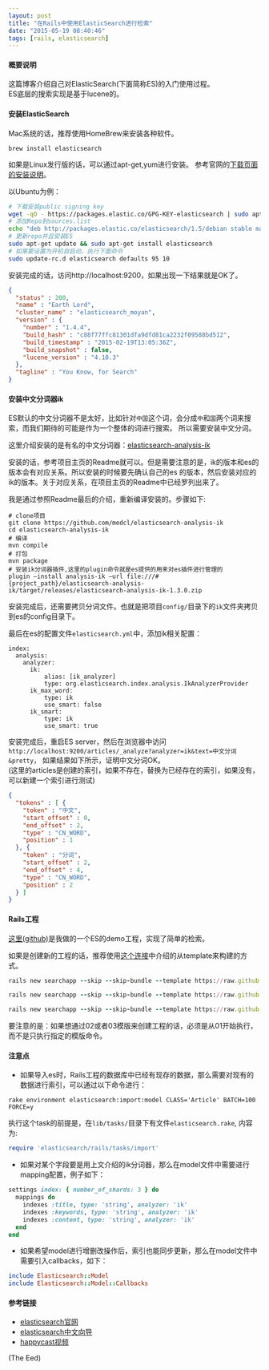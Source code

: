 ```yaml
---
layout: post
title: "在Rails中使用ElasticSearch进行检索"
date: "2015-05-19 08:40:46"
tags: [rails, elasticsearch]
---
```


#### 概要说明
这篇博客介绍自己对ElasticSearch(下面简称ES)的入门使用过程。  
ES底层的搜索实现是基于lucene的。

#### 安装ElasticSearch
Mac系统的话，推荐使用HomeBrew来安装各种软件。

```
brew install elasticsearch
```

如果是Linux发行版的话，可以通过apt-get,yum进行安装。
参考官网的[下载页面的安装说明](https://www.elastic.co/guide/en/elasticsearch/reference/current/setup-repositories.html)。

以Ubuntu为例：

```bash
# 下载安装public signing key
wget -qO - https://packages.elastic.co/GPG-KEY-elasticsearch | sudo apt-key add -
# 添加Repo到sources.list
echo "deb http://packages.elastic.co/elasticsearch/1.5/debian stable main" | sudo tee -a /etc/apt/sources.list
# 更新repo并且安装ES
sudo apt-get update && sudo apt-get install elasticsearch
# 如果要设置为开机自启动，执行下面命令
sudo update-rc.d elasticsearch defaults 95 10
```

安装完成的话，访问http://localhost:9200，如果出现一下结果就是OK了。

```json
{
  "status" : 200,
  "name" : "Earth Lord",
  "cluster_name" : "elasticsearch_moyan",
  "version" : {
    "number" : "1.4.4",
    "build_hash" : "c88f77ffc81301dfa9dfd81ca2232f09588bd512",
    "build_timestamp" : "2015-02-19T13:05:36Z",
    "build_snapshot" : false,
    "lucene_version" : "4.10.3"
  },
  "tagline" : "You Know, for Search"
}
```

<!-- more -->

#### 安装中文分词器ik

ES默认的中文分词器不是太好，比如针对`中国`这个词，会分成`中`和`国`两个词来搜索，而我们期待的可能是作为一个整体的词进行搜索。
所以需要安装中文分词。

这里介绍安装的是有名的中文分词器：[elasticsearch-analysis-ik](https://github.com/medcl/elasticsearch-analysis-ik)

安装的话，参考项目主页的Readme就可以。但是需要注意的是，ik的版本和es的版本会有对应关系。所以安装的时候要先确认自己的es
的版本，然后安装对应的ik的版本。关于对应关系，在项目主页的Readme中已经罗列出来了。

我是通过参照Readme最后的介绍，重新编译安装的。步骤如下:

```
# clone项目
git clone https://github.com/medcl/elasticsearch-analysis-ik
cd elasticsearch-analysis-ik
# 编译
mvn compile
# 打包
mvn package
# 安装ik分词器插件,这里的plugin命令就是es提供的用来对es插件进行管理的
plugin —install analysis-ik —url file:///#{project_path}/elasticsearch-analysis-ik/target/releases/elasticsearch-analysis-ik-1.3.0.zip
```

安装完成后，还需要拷贝分词文件。也就是把项目`config/`目录下的`ik`文件夹拷贝到es的config目录下。

最后在es的配置文件`elasticsearch.yml`中，添加ik相关配置：

```
index:
  analysis:                   
    analyzer:      
      ik:
          alias: [ik_analyzer]
          type: org.elasticsearch.index.analysis.IkAnalyzerProvider
      ik_max_word:
          type: ik
          use_smart: false
      ik_smart:
          type: ik
          use_smart: true
```

安装完成后，重启ES server，然后在浏览器中访问`http://localhost:9200/articles/_analyze?analyzer=ik&text=中文分词&pretty`，
如果结果如下所示，证明中文分词OK。  
(这里的articles是创建的索引，如果不存在，替换为已经存在的索引，如果没有，可以新建一个索引进行测试)

```json
{
  "tokens" : [ {
    "token" : "中文",
    "start_offset" : 0,
    "end_offset" : 2,
    "type" : "CN_WORD",
    "position" : 1
  }, {
    "token" : "分词",
    "start_offset" : 2,
    "end_offset" : 4,
    "type" : "CN_WORD",
    "position" : 2
  } ]
}
```

#### Rails工程

[这里(github)](https://github.com/MakeItEasy/esdemo)是我做的一个ES的demo工程，实现了简单的检索。

如果是创建新的工程的话，推荐使用[这个连接](https://github.com/elastic/elasticsearch-rails/tree/master/elasticsearch-rails#rails-application-templates)中介绍的从template来构建的方式。

```ruby
rails new searchapp --skip --skip-bundle --template https://raw.github.com/elasticsearch/elasticsearch-rails/master/elasticsearch-rails/lib/rails/templates/01-basic.rb

rails new searchapp --skip --skip-bundle --template https://raw.github.com/elasticsearch/elasticsearch-rails/master/elasticsearch-rails/lib/rails/templates/02-pretty.rb

rails new searchapp --skip --skip-bundle --template https://raw.github.com/elasticsearch/elasticsearch-rails/master/elasticsearch-rails/lib/rails/templates/03-expert.rb
```

要注意的是：如果想通过02或者03模版来创建工程的话，必须是从01开始执行，而不是只执行指定的模版命令。

#### 注意点

* 如果导入es时，Rails工程的数据库中已经有现存的数据，那么需要对现有的数据进行索引，可以通过以下命令进行：

```
rake environment elasticsearch:import:model CLASS='Article' BATCH=100 FORCE=y
```

执行这个task的前提是，在`lib/tasks/`目录下有文件`elasticsearch.rake`, 内容为:

```ruby
require 'elasticsearch/rails/tasks/import'
```

* 如果对某个字段要是用上文介绍的ik分词器，那么在model文件中需要进行mapping配置，例子如下：

```ruby
settings index: { number_of_shards: 3 } do
  mappings do
    indexes :title, type: 'string', analyzer: 'ik'
    indexes :keywords, type: 'string', analyzer: 'ik'
    indexes :content, type: 'string', analyzer: 'ik'
  end
end
```

* 如果希望model进行增删改操作后，索引也能同步更新，那么在model文件中需要引入callbacks，如下：

```ruby
include Elasticsearch::Model
include Elasticsearch::Model::Callbacks
```

#### 参考链接
* [ elasticsearch官网 ](https://www.elastic.co/)
* [elasticsearch中文向导](http://www.elasticsearch.cn/)
* [happycast视频](http://haoduoshipin.com/v/104)


(The Eed)
